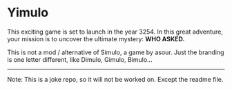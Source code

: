# Yimulo
This exciting game is set to launch in the year 3254. 
In this great adventure, your mission is to uncover the ultimate mystery: **WHO ASKED.**

This is not a mod / alternative of Simulo, a game by asour. Just the branding is one letter different, like Dimulo, Gimulo, Bimulo... 

--------------------------------------------------------------

Note: This is a joke repo, so it will not be worked on. Except the readme file.
